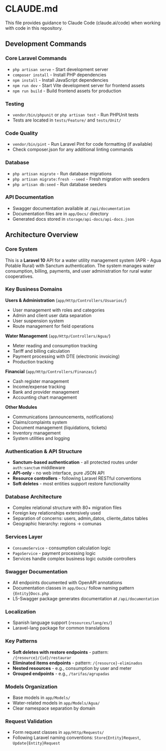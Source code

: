 # CLAUDE.md

This file provides guidance to Claude Code (claude.ai/code) when working with code in this repository.

## Development Commands

### Core Laravel Commands
- `php artisan serve` - Start development server
- `composer install` - Install PHP dependencies
- `npm install` - Install JavaScript dependencies
- `npm run dev` - Start Vite development server for frontend assets
- `npm run build` - Build frontend assets for production

### Testing
- `vendor/bin/phpunit` or `php artisan test` - Run PHPUnit tests
- Tests are located in `tests/Feature/` and `tests/Unit/`

### Code Quality
- `vendor/bin/pint` - Run Laravel Pint for code formatting (if available)
- Check composer.json for any additional linting commands

### Database
- `php artisan migrate` - Run database migrations
- `php artisan migrate:fresh --seed` - Fresh migration with seeders
- `php artisan db:seed` - Run database seeders

### API Documentation
- Swagger documentation available at `/api/documentation`
- Documentation files are in `app/Docs/` directory
- Generated docs stored in `storage/api-docs/api-docs.json`

## Architecture Overview

### Core System
This is a **Laravel 10** API for a water utility management system (APR - Agua Potable Rural) with Sanctum authentication. The system manages water consumption, billing, payments, and user administration for rural water cooperatives.

### Key Business Domains

**Users & Administration** (`app/Http/Controllers/Usuarios/`)
- User management with roles and categories
- Admin and client user data separation
- User suspension system
- Route management for field operations

**Water Management** (`app/Http/Controllers/Agua/`)
- Meter reading and consumption tracking
- Tariff and billing calculation
- Payment processing with DTE (electronic invoicing)
- Production tracking

**Financial** (`app/Http/Controllers/Finanzas/`)
- Cash register management
- Income/expense tracking
- Bank and provider management
- Accounting chart management

**Other Modules**
- Communications (announcements, notifications)
- Claims/complaints system
- Document management (liquidations, tickets)
- Inventory management
- System utilities and logging

### Authentication & API Structure
- **Sanctum-based authentication** - all protected routes under `auth:sanctum` middleware
- **API-only** - no web interface, pure JSON API
- **Resource controllers** - following Laravel RESTful conventions
- **Soft deletes** - most entities support restore functionality

### Database Architecture
- Complex relational structure with 80+ migration files
- Foreign key relationships extensively used
- Separation of concerns: users, admin_datos, cliente_datos tables
- Geographic hierarchy: regions → comunas

### Services Layer
- `ConsumoService` - consumption calculation logic
- `PagoService` - payment processing logic
- Services handle complex business logic outside controllers

### Swagger Documentation
- All endpoints documented with OpenAPI annotations
- Documentation classes in `app/Docs/` follow naming pattern `{Entity}Docs.php`
- L5-Swagger package generates documentation at `/api/documentation`

### Localization
- Spanish language support (`resources/lang/es/`)
- Laravel-lang package for common translations

### Key Patterns
- **Soft deletes with restore endpoints** - pattern: `/{resource}/{id}/restaurar`
- **Eliminated items endpoints** - pattern: `/{resource}-eliminados`
- **Nested resources** - e.g., consumption by user and meter
- **Grouped endpoints** - e.g., `/tarifas/agrupadas`

### Models Organization
- Base models in `app/Models/`
- Water-related models in `app/Models/Agua/`
- Clear namespace separation by domain

### Request Validation
- Form request classes in `app/Http/Requests/`
- Following Laravel naming conventions: `Store{Entity}Request`, `Update{Entity}Request`